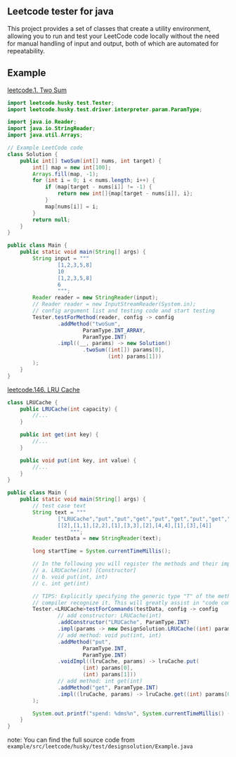 ## Leetcode tester for java

This project provides a set of classes that create a utility environment,
allowing you to run and test your LeetCode code locally without the need
for manual handling of input and output, both of which are automated for
repeatability.

## Example

[leetcode.1. Two Sum](https://leetcode.cn/problems/two-sum/description/)

```java
import leetcode.husky.test.Tester;
import leetcode.husky.test.driver.interpreter.param.ParamType;

import java.io.Reader;
import java.io.StringReader;
import java.util.Arrays;

// Example LeetCode code
class Solution {
    public int[] twoSum(int[] nums, int target) {
        int[] map = new int[100];
        Arrays.fill(map, -1);
        for (int i = 0; i < nums.length; i++) {
            if (map[target - nums[i]] != -1) {
                return new int[]{map[target - nums[i]], i};
            }
            map[nums[i]] = i;
        }
        return null;
    }
}

public class Main {
    public static void main(String[] args) {
        String input = """
                [1,2,3,5,8]
                10
                [1,2,3,5,8]
                6
                """;
        Reader reader = new StringReader(input);
        // Reader reader = new InputStreamReader(System.in);
        // config argument list and testing code and start testing
        Tester.testForMethod(reader, config -> config
                .addMethod("twoSum",
                        ParamType.INT_ARRAY,
                        ParamType.INT)
                .impl((__, params) -> new Solution()
                        .twoSum((int[]) params[0],
                                (int) params[1]))
        );
    }
}
```

[leetcode.146. LRU Cache](https://leetcode.cn/problems/lru-cache/description/)

```java
class LRUCache {
    public LRUCache(int capacity) {
        //...
    }

    public int get(int key) {
        //...
    }

    public void put(int key, int value) {
        //...
    }
}

public class Main {
    public static void main(String[] args) {
        // test case text
        String text = """
                ["LRUCache","put","put","get","put","get","put","get","get","get"]
                [[2],[1,1],[2,2],[1],[3,3],[2],[4,4],[1],[3],[4]]
                    """;
        Reader testData = new StringReader(text);

        long startTime = System.currentTimeMillis();

        // In the following you will register the methods and their implementations:
        // a. LRUCache(int) [Constructor]
        // b. void put(int, int)
        // c. int get(int)

        // TIPS: Explicitly specifying the generic type "T" of the method will help
        // compiler recognize it. This will greatly assist in "code completion"
        Tester.<LRUCache>testForCommands(testData, config -> config
                // add constructor: LRUCache(int)
                .addConstructor("LRUCache", ParamType.INT)
                .impl(params -> new DesignSolution.LRUCache((int) params[0]))
                // add method: void put(int, int)
                .addMethod("put",
                        ParamType.INT,
                        ParamType.INT)
                .voidImpl((lruCache, params) -> lruCache.put(
                        (int) params[0],
                        (int) params[1]))
                // add method: int get(int)
                .addMethod("get", ParamType.INT)
                .impl((lruCache, params) -> lruCache.get((int) params[0]))
        );

        System.out.printf("spend: %dms%n", System.currentTimeMillis() - startTime);
    }
}
```

note: You can find the full source code from `example/src/leetcode/husky/test/designsolution/Example.java`